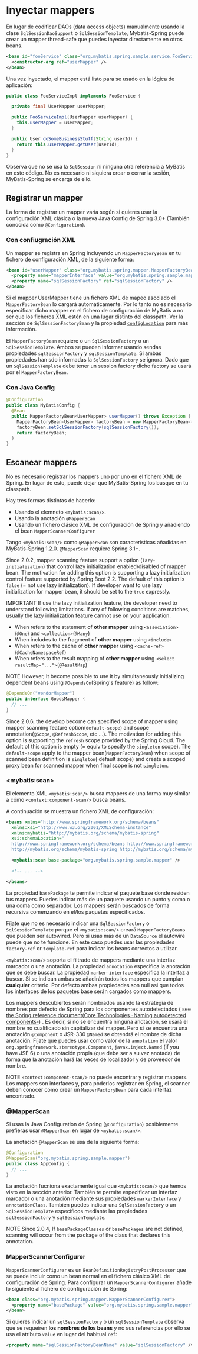 <a name="Inyectar_mappers"></a>

# Inyectar mappers

En lugar de codificar DAOs (data access objects) manualmente usando la clase `SqlSessionDaoSupport`
o `SqlSessionTemplate`, Mybatis-Spring puede crear un mapper thread-safe que puedes inyectar directamente en otros
beans.

```xml
<bean id="fooService" class="org.mybatis.spring.sample.service.FooServiceImpl">
  <constructor-arg ref="userMapper" />
</bean>
```

Una vez inyectado, el mapper está listo para se usado en la lógica de aplicación:

```java
public class FooServiceImpl implements FooService {

  private final UserMapper userMapper;

  public FooServiceImpl(UserMapper userMapper) {
    this.userMapper = userMapper;
  }

  public User doSomeBusinessStuff(String userId) {
    return this.userMapper.getUser(userId);
  }
}
```

Observa que no se usa la `SqlSession` ni ninguna otra referencia a MyBatis en este código. No es necesario ni siquiera
crear o cerrar la sesión, MyBatis-Spring se encarga de ello.

<a name="register"></a>

## Registrar un mapper

La forma de registrar un mapper varía según si quieres usar la configuración XML clásica o la nueva Java Config de
Spring 3.0+ (También conocida como `@Configuration`).

### Con confiugración XML

Un mapper se registra en Spring incluyendo un `MapperFactoryBean` en tu fichero de configuración XML, de la siguiente
forma:

```xml
<bean id="userMapper" class="org.mybatis.spring.mapper.MapperFactoryBean">
  <property name="mapperInterface" value="org.mybatis.spring.sample.mapper.UserMapper" />
  <property name="sqlSessionFactory" ref="sqlSessionFactory" />
</bean>
```

Si el mapper UserMapper tiene un fichero XML de mapeo asociado el `MapperFactoryBean` lo cargará automáticamente. Por lo
tanto no es necesario especificar dicho mapper en el fichero de configuración de MyBatis a no ser que los ficheros XML
estén en una lugar distinto del classpath. Ver la sección de `SqlSessionFactoryBean` y la
propiedad [`configLocation`](factorybean.html) para más información.

El `MapperFactoryBean` requiere o un `SqlSessionFactory` o un `SqlSessionTemplate`. Ambos se pueden informar usando
sendas propiedades `sqlSessionFactory` y `sqlSessionTemplate`. Si ambas propiedades han sdo informadas
la `SqlSessionFactory` se ignora. Dado que un `SqlSessionTemplate` debe tener un session factory dicho factory se usará
por el `MapperFactoryBean`.

### Con Java Config

```java
@Configuration
public class MyBatisConfig {
  @Bean
  public MapperFactoryBean<UserMapper> userMapper() throws Exception {
    MapperFactoryBean<UserMapper> factoryBean = new MapperFactoryBean<>(UserMapper.class);
    factoryBean.setSqlSessionFactory(sqlSessionFactory());
    return factoryBean;
  }
}
```

<a name="scan"></a>

## Escanear mappers

No es necesario registrar los mappers uno por uno en el fichero XML de Spring. En lugar de esto, puede dejar que
MyBatis-Spring los busque en tu classpath.

Hay tres formas distintas de hacerlo:

* Usando el elemneto `<mybatis:scan/>`.
* Usando la anotación `@MapperScan`
* Usando un fichero clásico XML de configuración de Spring y añadiendo el bean `MapperScannerConfigurer`

Tango `<mybatis:scan/>` como `@MapperScan` son características añadidas en MyBatis-Spring 1.2.0. `@MapperScan` requiere
Spring 3.1+.

Since 2.0.2, mapper scanning feature support a option (`lazy-initialization`) that control lazy initialization
enabled/disabled of mapper bean. The motivation for adding this option is supporting a lazy initialization control
feature supported by Spring Boot 2.2. The default of this option is `false` (= not use lazy initialization). If
developer want to use lazy initialization for mapper bean, it should be set to the `true` expressly.

<span class="label important">IMPORTANT</span>
If use the lazy initialization feature, the developer need to understand following limitations. If any of following
conditions are matches, usually the lazy initialization feature cannot use on your application.

* When refers to the statement of **other mapper** using `<association>`(`@One`) and `<collection>`(`@Many`)
* When includes to the fragment of **other mapper** using `<include>`
* When refers to the cache of **other mapper** using `<cache-ref>`(`@CacheNamespaceRef`)
* When refers to the result mapping of **other mapper** using `<select resultMap="...">`(`@ResultMap`)

<span class="label important">NOTE</span>
However, It become possible to use it by simultaneously initializing dependent beans using `@DependsOn`(Spring's
feature) as follow:

```java
@DependsOn("vendorMapper")
public interface GoodsMapper {
  // ...
}
```

Since 2.0.6, the develop become can specified scope of mapper using mapper scanning feature option(`default-scope`) and
scope annotation(`@Scope`, `@RefreshScope`, etc ...). The motivation for adding this option is supporting the `refresh`
scope provided by the Spring Cloud. The default of this option is empty (= equiv to specify the `singleton` scope).
The `default-scope` apply to the mapper bean(`MapperFactoryBean`) when scope of scanned bean definition is `singleton`(
default scope) and create a scoped proxy bean for scanned mapper when final scope is not `singleton`.

### \<mybatis:scan\>

El elemento XML `<mybatis:scan/>` busca mappers de una forma muy similar a cómo `<context:component-scan/>` busca beans.

A continuación se muestra un fichero XML de configuración:

```xml
<beans xmlns="http://www.springframework.org/schema/beans"
  xmlns:xsi="http://www.w3.org/2001/XMLSchema-instance"
  xmlns:mybatis="http://mybatis.org/schema/mybatis-spring"
  xsi:schemaLocation="
  http://www.springframework.org/schema/beans http://www.springframework.org/schema/beans/spring-beans.xsd
  http://mybatis.org/schema/mybatis-spring http://mybatis.org/schema/mybatis-spring.xsd">

  <mybatis:scan base-package="org.mybatis.spring.sample.mapper" />

  <!-- ... -->

</beans>
```

La propiedad <code>basePackage</code> te permite indicar el paquete base donde residen tus mappers. Puedes indicar más
de un paquete usando un punto y coma o una coma como separador. Los mappers serán buscados de forma recursiva comenzando
en el/los paquetes especificados.

Fíjate que no es necesario indicar una `SqlSessionFactory` o `SqlSessionTemplate` porque el `<mybatis:scan/>`
creará `MapperFactoryBean`s que pueden ser autowired. Pero si usas más de un `DataSource` el autowire puede que no te
funcione. En este caso puedes usar las propiedades `factory-ref` or `template-ref` para indicar los beans correctos a
utilizar.

`<mybatis:scan/>` soporta el filtrado de mappers mediante una interfaz marcador o una anotación. La
propiedad `annotation` especifica la anotación que se debe buscar. La propiedad `marker-interface` especifica la
interfaz a buscar. Si se indican ambas se añadirán todos los mappers que cumplan **cualquier** criterio. Por defecto
ambas propiedades son null asi que todos los interfaces de los paquetes base serán cargados como mappers.

Los mappers descubiertos serán nombrados usando la estratégia de nombres por defecto de Spring para los componentes
autodetectados (
see [the Spring reference document(Core Technologies -Naming autodetected components-](https://docs.spring.io/spring/docs/current/spring-framework-reference/core.html#beans-scanning-name-generator))
. Es decir, si no se encuentra ninguna anotación, se usará el nombre no cualificado sin capitalizar del mapper. Pero si
se encuentra una anotación `@Component` o JSR-330 `@Named` se obtendrá el nombre de dicha anotación. Fíjate que puedes
usar como valor de la `annotation` el valor `org.springframework.stereotype.Component`, `javax.inject.Named` (if you
have JSE 6) o una anotación propia (que debe ser a su vez anotada) de forma que la anotación hará las veces de
localizador y de proveedor de nombre.

<span class="label important">NOTE</span>
`<context:component-scan/>` no puede encontrar y registrar mappers. Los mappers son interfaces y, para poderlos
registrar en Spring, el scanner deben conocer cómo crear un `MapperFactoryBean` para cada interfaz encontrado.

### @MapperScan

Si usas la Java Configuration de Spring (`@Configuration`) posiblemente prefieras usar `@MapperScan` en lugar
de `<mybatis:scan/>`.

La anotación `@MapperScan` se usa de la siguiente forma:

```java
@Configuration
@MapperScan("org.mybatis.spring.sample.mapper")
public class AppConfig {
  // ...
}
```

La anotación fucniona exactamente igual que `<mybatis:scan/>` que hemos visto en la sección anterior. También te permite
especificar un interfaz marcador o una anotación mediante sus propiedades `markerInterface` y `annotationClass`. Tambien
puedes indicar una `SqlSessionFactory` o un `SqlSessionTemplate` específicos mediante las
propiedades `sqlSessionFactory` y `sqlSessionTemplate`.

<span class="label important">NOTE</span>
Since 2.0.4, If `basePackageClasses` or `basePackages` are not defined, scanning will occur from the package of the
class that declares this annotation.

### MapperScannerConfigurer

`MapperScannerConfigurer` es un `BeanDefinitionRegistryPostProcessor` que se puede incluir como un bean normal en el
fichero clásico XML de configuración de Spring. Para configurar un `MapperScannerConfigurer` añade lo siguiente al
fichero de configuración de Spring:

```xml
<bean class="org.mybatis.spring.mapper.MapperScannerConfigurer">
  <property name="basePackage" value="org.mybatis.spring.sample.mapper" />
</bean>
```

Si quieres indicar un `sqlSessionFactory` o un `sqlSessionTemplate` observa que se requeiren **los nombres de los
beans** y no sus referencias por ello se usa el atributo `value` en lugar del habitual `ref`:

```xml
<property name="sqlSessionFactoryBeanName" value="sqlSessionFactory" />
```
